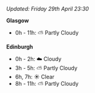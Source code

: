 *Updated: Friday 29th April 23:30*

**Glasgow**

* 0h - 11h: :partly_sunny: Partly Cloudy

**Edinburgh**

* 0h - 2h: :cloud: Cloudy
* 3h - 5h: :partly_sunny: Partly Cloudy
* 6h, 7h: :sunny: Clear
* 8h - 11h: :partly_sunny: Partly Cloudy
